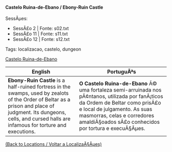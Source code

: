 ﻿
#### Castelo Ruina-de-Ebano / Ebony-Ruin Castle

SessÃµes:  
- SessÃ£o 2 | Fonte: s02.txt  
- SessÃ£o 11 | Fonte: s11.txt  
- SessÃ£o 12 | Fonte: s12.txt  

Tags: localizacao, castelo, dungeon

[Castelo Ruina-de-Ebano](castelo_ruina_de_ebano.png)

| English | PortuguÃªs |
|---------|-----------|
| **Ebony-Ruin Castle** is a half-ruined fortress in the swamps, used by zealots of the Order of Beltar as a prison and place of judgment. Its dungeons, cells, and cursed halls are infamous for torture and executions. | **O Castelo Ruina-de-Ebano** Ã© uma fortaleza semi-arruinada nos pÃ¢ntanos, utilizada por fanÃ¡ticos da Ordem de Beltar como prisÃ£o e local de julgamento. As suas masmorras, celas e corredores amaldiÃ§oados sÃ£o conhecidos por tortura e execuÃ§Ãµes. |

[(Back to Locations / Voltar a LocalizaÃ§Ãµes)](localizacoes.md)


























